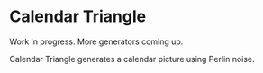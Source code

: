 # Calendar Triangle

Work in progress. More generators coming up.

Calendar Triangle generates a calendar picture using Perlin noise. 
